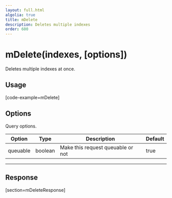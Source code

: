 ```yaml
---
layout: full.html
algolia: true
title: mDelete
description: Deletes multiple indexes
order: 600
---
```


# mDelete(indexes, [options])

Deletes multiple indexes at once.

## Usage

[code-example=mDelete]

## Options

Query options.

| Option   | Type    | Description                       | Default |
| -------- | ------- | --------------------------------- | ------- |
| queuable | boolean | Make this request queuable or not | true    |

---

## Response

[section=mDeleteResponse]
